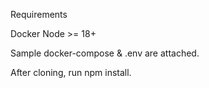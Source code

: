 Requirements

Docker Node >= 18+

Sample docker-compose & .env are attached.

After cloning, run npm install.
